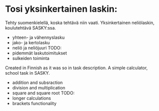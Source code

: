# Tosi yksinkertainen laskin:

Tehty suomenkielellä, koska tehtävä niin vaati. Yksinkertainen neliölaskin, koulutehtävä SASKY:ssa.
- yhteen- ja vähennyslasku
- jako- ja kertolasku
- neliö ja neliöjuuri
TODO:
- pidemmät laskutoimitukset
- sulkeiden toiminta


Created in Finnish as it was so in task description. A simple calculator, school task in SASKY.
- addition and subsraction
- division and multiplication
- square and square root
TODO:
- longer calculations
- brackets functionality
